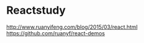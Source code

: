 # Reactstudy
http://www.ruanyifeng.com/blog/2015/03/react.html
https://github.com/ruanyf/react-demos

